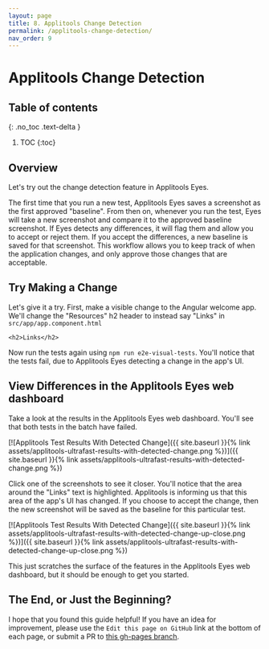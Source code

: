```yaml
---
layout: page
title: 8. Applitools Change Detection
permalink: /applitools-change-detection/
nav_order: 9
---
```


# Applitools Change Detection

## Table of contents
{: .no_toc .text-delta }

1. TOC
{:toc}

## Overview

Let's try out the change detection feature in Applitools Eyes.

The first time that you run a new test, Applitools Eyes saves a screenshot as the first approved "baseline". From then on, whenever you run the test, Eyes will take a new screenshot and compare it to the approved baseline screenshot. If Eyes detects any differences, it will flag them and allow you to accept or reject them. If you accept the differences, a new baseline is saved for that screenshot. This workflow allows you to keep track of when the application changes, and only approve those changes that are acceptable.

## Try Making a Change

Let's give it a try. First, make a visible change to the Angular welcome app. We'll change the "Resources" h2 header to instead say "Links" in `src/app/app.component.html`

```
<h2>Links</h2>
```

Now run the tests again using `npm run e2e-visual-tests`. You'll notice that the tests fail, due to Applitools Eyes detecting a change in the app's UI.

## View Differences in the Applitools Eyes web dashboard

Take a look at the results in the Applitools Eyes web dashboard. You'll see that both tests in the batch have failed.

[![Applitools Test Results With Detected Change]({{ site.baseurl }}{% link assets/applitools-ultrafast-results-with-detected-change.png %})]({{ site.baseurl }}{% link assets/applitools-ultrafast-results-with-detected-change.png %})

Click one of the screenshots to see it closer. You'll notice that the area around the "Links" text is highlighted. Applitools is informing us that this area of the app's UI has changed. If you choose to accept the change, then the new screenshot will be saved as the baseline for this particular test.

[![Applitools Test Results With Detected Change]({{ site.baseurl }}{% link assets/applitools-ultrafast-results-with-detected-change-up-close.png %})]({{ site.baseurl }}{% link assets/applitools-ultrafast-results-with-detected-change-up-close.png %})

This just scratches the surface of the features in the Applitools Eyes web dashboard, but it should be enough to get you started.

## The End, or Just the Beginning?

I hope that you found this guide helpful! If you have an idea for improvement, please use the `Edit this page on GitHub` link at the bottom of each page, or submit a PR to [this gh-pages branch](https://github.com/jeremy-jarvis/applitools-demo/tree/gh-pages). 
